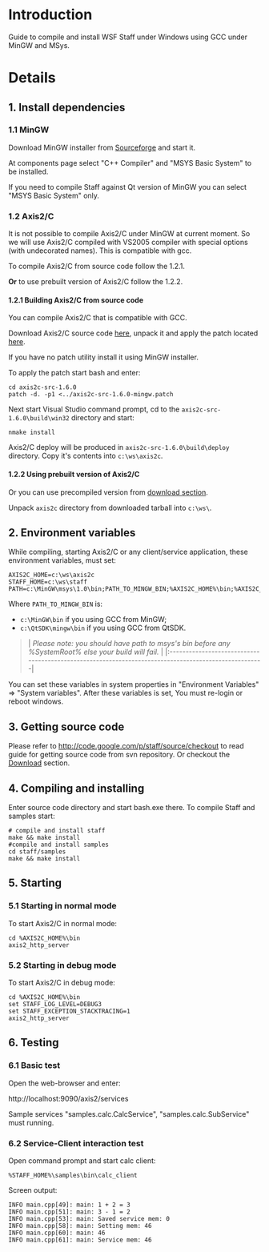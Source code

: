 # Introduction #

Guide to compile and install WSF Staff under Windows using GCC under MinGW and MSys.

# Details #

## 1. Install dependencies ##

### 1.1 MinGW ###

Download MinGW installer from [Sourceforge](http://sourceforge.net/projects/mingw/files/latest/download?source=files) and start it.

At components page select "C++ Compiler" and "MSYS Basic System" to be installed.

If you need to compile Staff against Qt version of MinGW you can select "MSYS Basic System" only.

### 1.2 Axis2/C ###

It is not possible to compile Axis2/C under MinGW at current moment. So we will use Axis2/C compiled with VS2005 compiler with special options (with undecorated names). This is compatible with gcc.

To compile Axis2/C from source code follow the 1.2.1.

**Or** to use prebuilt version of Axis2/C follow the 1.2.2.

#### 1.2.1 Building Axis2/C from source code ####

You can compile Axis2/C that is compatible with GCC.

Download Axis2/C source code [here](http://www.sai.msu.su/apache//ws/axis2/c/1_6_0/axis2c-src-1.6.0.zip), unpack it and apply the patch located [here](http://code.google.com/p/staff/downloads/detail?name=axis2c-src-1.6.0-mingw.patch).

If you have no patch utility install it using MinGW installer.

To apply the patch start bash and enter:
```
cd axis2c-src-1.6.0
patch -d. -p1 <../axis2c-src-1.6.0-mingw.patch 
```

Next start Visual Studio command prompt, cd to the `axis2c-src-1.6.0\build\win32` directory and start:

```
nmake install
```

Axis2/C deploy will be produced in `axis2c-src-1.6.0\build\deploy` directory.
Copy it's contents into `c:\ws\axis2c`.

#### 1.2.2 Using prebuilt version of Axis2/C ####

Or you can use precompiled version from [download section](http://code.google.com/p/staff/downloads/list?q=gcc4).

Unpack `axis2c` directory from downloaded tarball into `c:\ws\`.

## 2. Environment variables ##
While compiling, starting Axis2/C or any client/service application, these environment variables, must set:
```
AXIS2C_HOME=c:\ws\axis2c
STAFF_HOME=c:\ws\staff
PATH=c:\MinGW\msys\1.0\bin;PATH_TO_MINGW_BIN;%AXIS2C_HOME%\bin;%AXIS2C_HOME%\lib;%STAFF_HOME%\bin;%STAFF_HOME%\lib
```

Where `PATH_TO_MINGW_BIN` is:
  * `c:\MinGW\bin` if you using GCC from MinGW;
  * `c:\QtSDK\mingw\bin` if you using GCC from QtSDK.

> | _Please note: you should have path to msys's bin before any %SystemRoot% else your build will fail._ |
|:-----------------------------------------------------------------------------------------------------|

You can set these variables in system properties in "Environment Variables" => "System variables".
After these variables is set, You must re-login or reboot windows.


## 3. Getting source code ##

Please refer to http://code.google.com/p/staff/source/checkout to read guide for getting source code from svn repository.
Or checkout the [Download](http://code.google.com/p/staff/downloads/list) section.


## 4. Compiling and installing ##

Enter source code directory and start bash.exe there.
To compile Staff and samples start:
```
# compile and install staff
make && make install
#compile and install samples
cd staff/samples
make && make install
```


## 5. Starting ##

### 5.1 Starting in normal mode ###

To start Axis2/C in normal mode:
```
cd %AXIS2C_HOME%\bin
axis2_http_server
```

### 5.2 Starting in debug mode ###

To start Axis2/C in debug mode:
```
cd %AXIS2C_HOME%\bin
set STAFF_LOG_LEVEL=DEBUG3
set STAFF_EXCEPTION_STACKTRACING=1
axis2_http_server
```


## 6. Testing ##

### 6.1 Basic test ###

Open the web-browser and enter:

http://localhost:9090/axis2/services

Sample services "samples.calc.CalcService", "samples.calc.SubService" must running.


### 6.2 Service-Client interaction test ###

Open command prompt and start calc client:
```
%STAFF_HOME%\samples\bin\calc_client
```

Screen output:
```
INFO main.cpp[49]: main: 1 + 2 = 3
INFO main.cpp[51]: main: 3 - 1 = 2
INFO main.cpp[53]: main: Saved service mem: 0
INFO main.cpp[58]: main: Setting mem: 46
INFO main.cpp[60]: main: 46
INFO main.cpp[61]: main: Service mem: 46
```